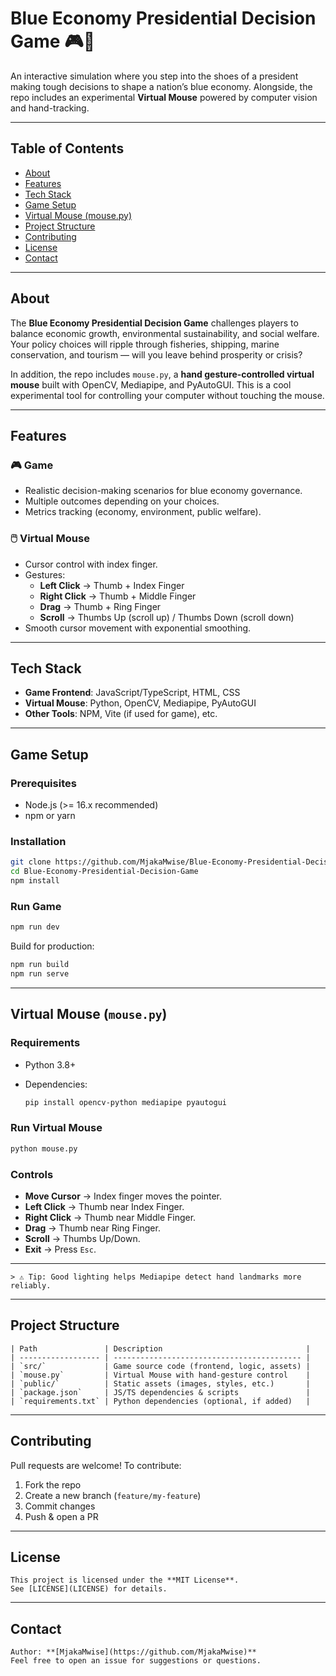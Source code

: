 
# Blue Economy Presidential Decision Game 🎮🌊

An interactive simulation where you step into the shoes of a president making tough decisions to shape a nation’s blue economy. Alongside, the repo includes an experimental **Virtual Mouse** powered by computer vision and hand-tracking.

---

## Table of Contents

- [About](#about)  
- [Features](#features)  
- [Tech Stack](#tech-stack)  
- [Game Setup](#game-setup)  
- [Virtual Mouse (mouse.py)](#virtual-mouse-mousepy) 
- [Project Structure](#project-structure)  
- [Contributing](#contributing)  
- [License](#license)  
- [Contact](#contact)  

---

## About

The **Blue Economy Presidential Decision Game** challenges players to balance economic growth, environmental sustainability, and social welfare. Your policy choices will ripple through fisheries, shipping, marine conservation, and tourism — will you leave behind prosperity or crisis?

In addition, the repo includes `mouse.py`, a **hand gesture-controlled virtual mouse** built with OpenCV, Mediapipe, and PyAutoGUI. This is a cool experimental tool for controlling your computer without touching the mouse.

---

## Features

### 🎮 Game
- Realistic decision-making scenarios for blue economy governance.  
- Multiple outcomes depending on your choices.  
- Metrics tracking (economy, environment, public welfare).  

### 🖱️ Virtual Mouse
- Cursor control with index finger.  
- Gestures:  
  - **Left Click** → Thumb + Index Finger  
  - **Right Click** → Thumb + Middle Finger  
  - **Drag** → Thumb + Ring Finger  
  - **Scroll** → Thumbs Up (scroll up) / Thumbs Down (scroll down)  
- Smooth cursor movement with exponential smoothing.  

---

## Tech Stack

- **Game Frontend**: JavaScript/TypeScript, HTML, CSS  
- **Virtual Mouse**: Python, OpenCV, Mediapipe, PyAutoGUI  
- **Other Tools**: NPM, Vite (if used for game), etc.  

---

## Game Setup

### Prerequisites
- Node.js (>= 16.x recommended)  
- npm or yarn  

### Installation
```bash
git clone https://github.com/MjakaMwise/Blue-Economy-Presidential-Decision-Game.git
cd Blue-Economy-Presidential-Decision-Game
npm install
````

### Run Game

```bash
npm run dev
```

Build for production:

```bash
npm run build
npm run serve
```

---

## Virtual Mouse (`mouse.py`)

### Requirements

* Python 3.8+
* Dependencies:

  ```bash
  pip install opencv-python mediapipe pyautogui
  ```

### Run Virtual Mouse

```bash
python mouse.py
```

### Controls

* **Move Cursor** → Index finger moves the pointer.
* **Left Click** → Thumb near Index Finger.
* **Right Click** → Thumb near Middle Finger.
* **Drag** → Thumb near Ring Finger.
* **Scroll** → Thumbs Up/Down.
* **Exit** → Press `Esc`.
---
```
> ⚠️ Tip: Good lighting helps Mediapipe detect hand landmarks more reliably.
```
---

## Project Structure
```
| Path               | Description                                |
| ------------------ | ------------------------------------------ |
| `src/`             | Game source code (frontend, logic, assets) |
| `mouse.py`         | Virtual Mouse with hand-gesture control    |
| `public/`          | Static assets (images, styles, etc.)       |
| `package.json`     | JS/TS dependencies & scripts               |
| `requirements.txt` | Python dependencies (optional, if added)   |
````
---

## Contributing

Pull requests are welcome! To contribute:

1. Fork the repo
2. Create a new branch (`feature/my-feature`)
3. Commit changes
4. Push & open a PR

---

## License
```
This project is licensed under the **MIT License**.
See [LICENSE](LICENSE) for details.
```
---

## Contact
```
Author: **[MjakaMwise](https://github.com/MjakaMwise)**
Feel free to open an issue for suggestions or questions.
```



